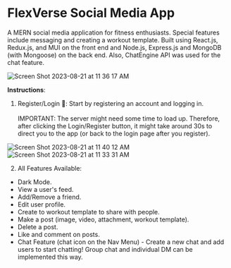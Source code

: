 # FlexVerse Social Media App

A MERN social media application for fitness enthusiasts. Special features include messaging and creating a workout template. Built using React.js, Redux.js, and MUI on the front end and Node.js, Express.js and MongoDB (with Mongoose) on the back end. Also, ChatEngine API was used for the chat feature.

![Screen Shot 2023-08-21 at 11 36 17 AM](https://github.com/andynapoleon/FlexVerse-Social-Media/assets/85133277/cc5f34ef-bf42-419c-98f1-cddff502c8b1)

**Instructions**:

1. Register/Login 🔑: Start by registering an account and logging in.
   <br>
   <br>
   IMPORTANT: The server might need some time to load up. Therefore, after clicking the    Login/Register button, it might take around 30s to direct you to the app (or back to the login page after you register).

![Screen Shot 2023-08-21 at 11 40 12 AM](https://github.com/andynapoleon/FlexVerse-Social-Media/assets/85133277/d579d546-e8a7-43a9-b2d9-b0db581e8eac)
![Screen Shot 2023-08-21 at 11 33 31 AM](https://github.com/andynapoleon/FlexVerse-Social-Media/assets/85133277/1a21590d-793d-450a-99c2-fc9577d80365)

2. All Features Available:

- Dark Mode.
- View a user's feed.
- Add/Remove a friend.
- Edit user profile.
- Create to workout template to share with people.
- Make a post (image, video, attachment, workout template).
- Delete a post.
- Like and comment on posts.
- Chat Feature (chat icon on the Nav Menu) - Create a new chat and add users to start chatting! Group chat and individual DM can be implemented this way.


   
